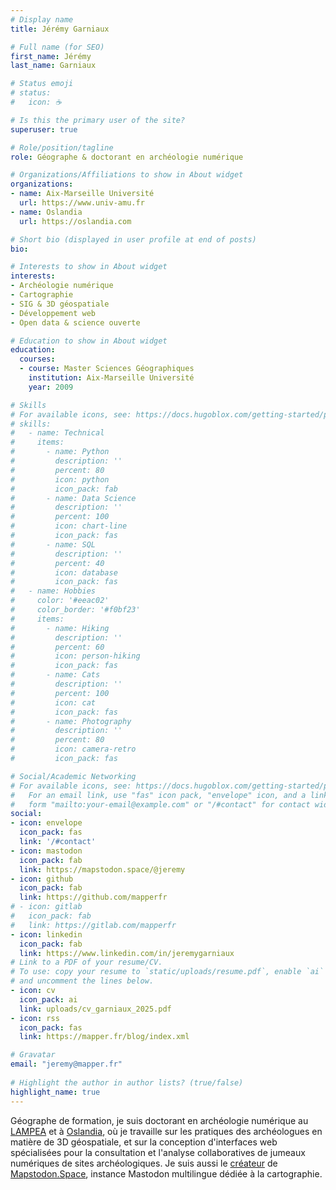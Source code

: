 ```yaml
---
# Display name
title: Jérémy Garniaux

# Full name (for SEO)
first_name: Jérémy
last_name: Garniaux

# Status emoji
# status:
#   icon: ☕️

# Is this the primary user of the site?
superuser: true

# Role/position/tagline
role: Géographe & doctorant en archéologie numérique

# Organizations/Affiliations to show in About widget
organizations:
- name: Aix-Marseille Université
  url: https://www.univ-amu.fr 
- name: Oslandia
  url: https://oslandia.com

# Short bio (displayed in user profile at end of posts)
bio: 

# Interests to show in About widget
interests:
- Archéologie numérique
- Cartographie
- SIG & 3D géospatiale
- Développement web
- Open data & science ouverte

# Education to show in About widget
education:
  courses:
  - course: Master Sciences Géographiques
    institution: Aix-Marseille Université
    year: 2009

# Skills
# For available icons, see: https://docs.hugoblox.com/getting-started/page-builder/#icons
# skills:
#   - name: Technical
#     items:
#       - name: Python
#         description: ''
#         percent: 80
#         icon: python
#         icon_pack: fab
#       - name: Data Science
#         description: ''
#         percent: 100
#         icon: chart-line
#         icon_pack: fas
#       - name: SQL
#         description: ''
#         percent: 40
#         icon: database
#         icon_pack: fas
#   - name: Hobbies
#     color: '#eeac02'
#     color_border: '#f0bf23'
#     items:
#       - name: Hiking
#         description: ''
#         percent: 60
#         icon: person-hiking
#         icon_pack: fas
#       - name: Cats
#         description: ''
#         percent: 100
#         icon: cat
#         icon_pack: fas
#       - name: Photography
#         description: ''
#         percent: 80
#         icon: camera-retro
#         icon_pack: fas

# Social/Academic Networking
# For available icons, see: https://docs.hugoblox.com/getting-started/page-builder/#icons
#   For an email link, use "fas" icon pack, "envelope" icon, and a link in the
#   form "mailto:your-email@example.com" or "/#contact" for contact widget.
social:
- icon: envelope
  icon_pack: fas
  link: '/#contact'
- icon: mastodon
  icon_pack: fab
  link: https://mapstodon.space/@jeremy 
- icon: github
  icon_pack: fab
  link: https://github.com/mapperfr
# - icon: gitlab
#   icon_pack: fab
#   link: https://gitlab.com/mapperfr
- icon: linkedin
  icon_pack: fab
  link: https://www.linkedin.com/in/jeremygarniaux
# Link to a PDF of your resume/CV.
# To use: copy your resume to `static/uploads/resume.pdf`, enable `ai` icons in `params.toml`, 
# and uncomment the lines below.
- icon: cv
  icon_pack: ai
  link: uploads/cv_garniaux_2025.pdf
- icon: rss
  icon_pack: fas
  link: https://mapper.fr/blog/index.xml

# Gravatar
email: "jeremy@mapper.fr"
  
# Highlight the author in author lists? (true/false)
highlight_name: true
---
```


Géographe de formation, je suis doctorant en archéologie numérique au [LAMPEA](https://lampea.cnrs.fr) et à [Oslandia](https://oslandia.com), où je travaille sur les pratiques des archéologues en matière de 3D géospatiale, et sur la conception d'interfaces web spécialisées pour la consultation et l'analyse collaboratives de jumeaux numériques de sites archéologiques. Je suis aussi le [créateur](https://mapper.fr/blog/introducing-mapstodon/) de [Mapstodon.Space](https://mapstodon.space), instance Mastodon multilingue dédiée à la cartographie. 

<!-- Je m'intéresse beaucoup ces derniers temps à de curieuses choses comme [NixOS](https://nixos.org/), le [permacomputing](https://permacomputing.net/), la [sobriété numérique](https://fr.wikipedia.org/wiki/Sobri%C3%A9t%C3%A9_num%C3%A9rique) et le [réensauvagement d'internet](https://www.noemamag.com/we-need-to-rewild-the-internet/). -->
